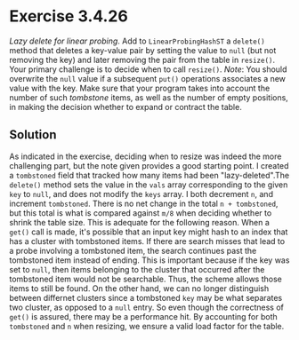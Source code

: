 # Exercise 3.4.26

*Lazy delete for linear probing*. Add to `LinearProbingHashST` a `delete()`
method that deletes a key-value pair by setting the value to `null` (but not
removing the key) and later removing the pair from the table in `resize()`.
Your primary challenge is to decide when to call `resize()`. *Note*: You
should overwrite the `null` value if a subsequent `put()` operations associates
a new value with the key. Make sure that your program takes into account the number
of such *tombstone* items, as well as the number of empty positions, in making
the decision whether to expand or contract the table.

## Solution

As indicated in the exercise, deciding when to resize was indeed the more challenging
part, but the note given provides a good starting point. I created a `tombstoned`
field that tracked how many items had been "lazy-deleted".The `delete()` method
sets the value in the `vals` array corresponding to the given `key` to `null`,
and does not modify the `keys` array. I both decrement `n`, and increment `tombstoned`.
There is no net change in the total `n + tombstoned`, but this total is what
is compared against `m/8` when deciding whether to shrink the table size.
This is adequate for the following reason. When a `get()` call is made, it's
possible that an input key might hash to an index that has a cluster with
tombstoned items. If there are search misses that lead to a probe involving
a tombstoned item, the search continues past the tombstoned item instead of
ending. This is important because if the key was set to `null`, then items
belonging to the cluster that occurred after the tombstoned item would
not be searchable. Thus, the scheme allows those items to still be found.
On the other hand, we can no longer distinguish between differnet clusters
since a tombstoned `key` may be what separates two cluster, as opposed to a
`null` entry. So even though the correctness of `get()` is assured, there
may be a performance hit. By accounting for both `tombstoned` and `n` when
resizing, we ensure a valid load factor for the table.